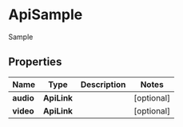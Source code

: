 

# ApiSample

Sample

## Properties

| Name | Type | Description | Notes |
|------------ | ------------- | ------------- | -------------|
|**audio** | **ApiLink** |  |  [optional] |
|**video** | **ApiLink** |  |  [optional] |



